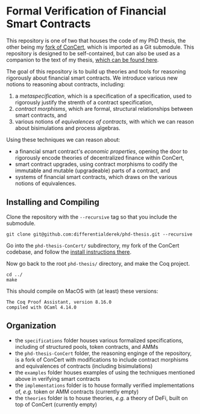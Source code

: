 # Formal Verification of Financial Smart Contracts

This repository is one of two that houses the code of my PhD thesis, the other being my [fork of ConCert](https://github.com/differentialderek/phd-thesis-ConCert-fork), which is imported as a Git submodule.
This repository is designed to be self-contained, but can also be used as a companion to the text of my thesis, [which can be found here](thesis.pdf).

The goal of this repository is to build up theories and tools for reasoning rigorously about financial smart contracts. We introduce various new notions to reasoning about contracts, including:
1. a *metaspecification*, which is a specification of a specification, used to rigorously justify the strenth of a contract specification,
1. *contract morphisms*, which are formal, structural relationships between smart contracts, and 
1. various notions of *equivalences of contracts*, with which we can reason about bisimulations and process algebras.

Using these techniques we can reason about:
- a financial smart contract's *economic properties*, opening the door to rigorously encode theories of decentralized finance within ConCert,
- smart contract upgrades, using contract morphisms to codify the immutable and mutable (upgradeable) parts of a contract, and
- systems of financial smart contracts, which draws on the various notions of equivalences.

## Installing and Compiling

Clone the repository with the `--recursive` tag so that you include the submodule.
```
git clone git@github.com:differentialderek/phd-thesis.git --recursive
```

Go into the `phd-thesis-ConCert/` subdirectory, my fork of the ConCert codebase, and follow the [install instructions there](phd-thesis-ConCert/README.md).

Now go back to the root `phd-thesis/` directory, and make the Coq project.
```
cd ../
make
```

This should compile on MacOS with (at least) these versions:
```
The Coq Proof Assistant, version 8.16.0
compiled with OCaml 4.14.0
```

## Organization 

* the `specifications` folder houses various formalized specifications, including of structured pools, token contracts, and AMMs
* the `phd-thesis-ConCert` folder, the reasoning enginge of the repository, is a fork of ConCert with modifications to include contract morphisms and equivalences of contracts (including bisimulations)
* the `examples` folder houses examples of using the techniques mentioned above in verifying smart contracts
* the `implementations` folder is to house formally verified implementations of, *e.g.* token or AMM contracts (currently empty)
* the `theories` folder is to house theories, *e.g.* a theory of DeFi, built on top of ConCert (currently empty)